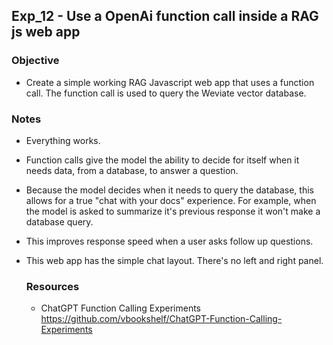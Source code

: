 ## Exp_12 - Use a OpenAi function call inside a RAG js web app

### Objective
- Create a simple working RAG Javascript web app that uses a function call. The function call is used to query the Weviate vector database.

### Notes
- Everything works.
- Function calls give the model the ability to decide for itself when it needs data, from a database, to answer a question.
- Because the model decides when it needs to query the database, this allows for a true "chat with your docs" experience. For example, when the model is asked to summarize it's previous response it won't make a database query.
- This improves response speed when a user asks follow up questions.
- This web app has the simple chat layout. There's no left and right panel.

  ### Resources

  - ChatGPT Function Calling Experiments<br>
  https://github.com/vbookshelf/ChatGPT-Function-Calling-Experiments


